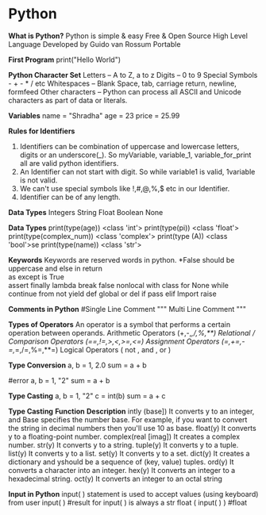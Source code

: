 # Python

**What is Python?**
Python is simple & easy
Free & Open Source
High Level Language
Developed by Guido van Rossum
Portable

**First Program**
print("Hello World")

**Python Character Set**
Letters – A to Z, a to z
Digits – 0 to 9
Special Symbols - + - * / etc
Whitespaces – Blank Space, tab, carriage return, newline, formfeed
Other characters – Python can process all ASCII and Unicode characters as part of data or literals. 

**Variables**
name = "Shradha"
age = 23
price = 25.99

**Rules for Identifiers**
1. Identifiers can be combination of uppercase and lowercase letters, digits or an underscore(_).
So myVariable, variable_1, variable_for_print all are valid python identifiers.
2. An Identifier can not start with digit. So while variable1 is valid, 1variable is not valid.
3. We can't use special symbols like !,#,@,%,$ etc in our Identifier.
4. Identifier can be of any length.

**Data Types**
Integers
String
Float
Boolean
None

**Data Types**
print(type(age))                      <class 'int'>
print(type(pi))                       <class 'float'>
print(type(complex_num))              <class 'complex'>
print(type (A))                       <class 'bool'>se 
print(type(name))                     <class 'str'>

**Keywords**
Keywords are reserved words in python.
*False should be uppercase
and     else     in     return   
as      except   is     True   
assert  finally  lambda break
false   nonlocal with   class
for     None     while  continue 
from    not      yield  def
global  or       del    if
pass    elif     Import raise

**Comments in Python**
#Single Line Comment 
""" Multi Line Comment """

**Types of Operators**
An operator is a symbol that performs a certain operation between operands.
Arithmetic Operators (+,-,*,/,%,**)
Relational / Comparison Operators (==,!=,>,<,>=,<=)
Assignment Operators (=,+=,-=,*=,/=,%=,**=)
Logical Operators ( not , and , or )

**Type Conversion**
a, b = 1, 2.0
sum = a + b

#error
a, b = 1, "2"
sum = a + b

**Type Casting**
a, b = 1, "2"
c = int(b)
sum = a + c

**Type Casting**
**Function**           **Description**
intly (base])          It converts y to an integer, and Base specifies the number base. For example, if you want to convert the string in decimal numbers then 
                       you'll use 10 as base.
float(y)               It converts y to a floating-point number.
complex(real [imag])   It creates a complex number.
str(y)                 It converts y to a string.
tuple(y)               It converts y to a tuple.
list(y)                It converts y to a list.
set(y)                 It converts y to a set.
dict(y)                It creates a dictionary and yshould be a sequence of (key, value) tuples.
ord(y)                 It converts a character into an integer.
hex(y)                 It converts an integer to a hexadecimal string.
oct(y)                 It converts an integer to an octal string

**Input in Python**
input( ) statement is used to accept values (using keyboard) from user
input( ) #result for input( ) is always a str
float ( input( ) ) #float

